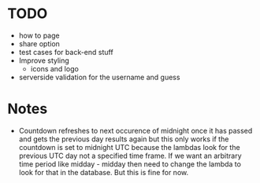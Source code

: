 # TODO
- how to page
- share option
- test cases for back-end stuff
- Improve styling
    - icons and logo
- serverside validation for the username and guess 
# Notes
- Countdown refreshes to next occurence of midnight once it has passed and gets the previous day results again
but this only works if the countdown is set to midnight UTC because the lambdas look for the previous UTC day not a 
specified time frame. If we want an arbitrary time period like midday - midday then need to change the lambda to look 
for that in the database. But this is fine for now.